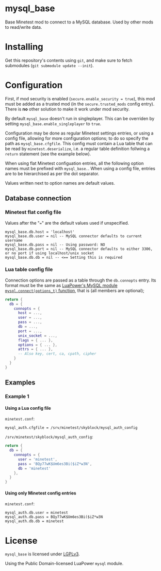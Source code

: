 # mysql_base

Base Minetest mod to connect to a MySQL database. Used by other mods to read/write data.

# Installing

Get this repository's contents using `git`, and make sure to fetch submodules
(`git submodule update --init`).

# Configuration

First, if mod security is enabled (`secure.enable_security = true`), this mod must be added as
a trusted mod (in the `secure.trusted_mods` config entry). There is **no** other solution to
make it work under mod security.

By default `mysql_base` doesn't run in singleplayer. This can be overriden by setting
`mysql_base.enable_singleplayer` to `true`.

Configuration may be done as regular Minetest settings entries, or using a config file, allowing
for more configuration options; to do so specify the path as `mysql_base.cfgfile`. This config
must contain a Lua table that can be read by `minetest.deserialize`, i.e. a regular table
definition follwing a `return` statement (see the example below).

When using flat Minetest configuation entries, all the following option names must be prefixed
with `mysql_base.`. When using a config file, entries are to be hierarchised as per the dot
separator.

Values written next to option names are default values.

## Database connection

### Minetest flat config file

Values after the  "`=`" are the default values used if unspecified.
```
mysql_base.db.host = 'localhost'
mysql_base.db.user = nil -- MySQL connector defaults to current username
mysql_base.db.pass = nil -- Using password: NO
mysql_base.db.port = nil -- MySQL connector defaults to either 3306, or no port if using localhost/unix socket
mysql_base.db.db = nil -- <== Setting this is required
```

### Lua table config file

Connection options are passed as a table through the `db.connopts` entry.
Its format must be the same as [LuaPower's MySQL module `mysql.connect(options_t)` function][mycn],
that is (all members are optional);

```lua
return {
  db = {
    connopts = {
      host = ...,
      user = ...,
      pass = ...,
      db = ...,
      port = ...,
      unix_socket = ...,
      flags = { ... },
      options = { ... },
      attrs = { ... },
      -- Also key, cert, ca, cpath, cipher
    }
  }
}
```

## Examples

### Example 1

#### Using a Lua config file

`minetest.conf`:
```
mysql_auth.cfgfile = /srv/minetest/skyblock/mysql_auth_config
```

`/srv/minetest/skyblock/mysql_auth_config`:
```lua
return {
  db = {
    connopts = {
      user = 'minetest',
      pass = 'BQy77wK$Um6es3Bi($iZ*w3N',
      db = 'minetest'
    },
  }
}
```

#### Using only Minetest config entries

`minetest.conf`:
```
mysql_auth.db.user = minetest
mysql_auth.db.pass = BQy77wK$Um6es3Bi($iZ*w3N
mysql_auth.db.db = minetest
```

# License

`mysql_base` is licensed under [LGPLv3](https://www.gnu.org/licenses/lgpl.html).

Using the Public Domain-licensed LuaPower `mysql` module.


[mycn]: https://luapower.com/mysql#mysql.connectoptions_t---conn
